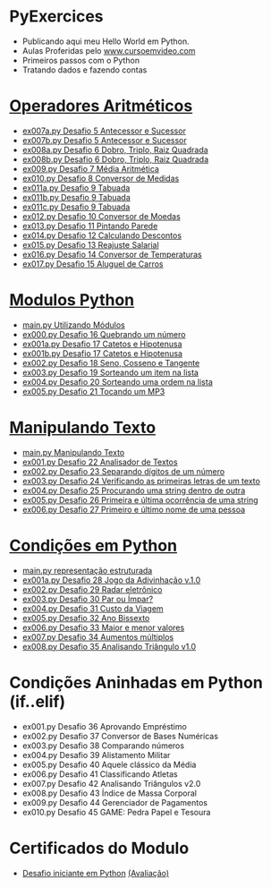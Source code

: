 # PyExercices
- Publicando aqui meu Hello World em Python.
- Aulas Proferidas pelo www.cursoemvideo.com
- Primeiros passos com o Python
- Tratando dados e fazendo contas
# [Operadores Aritméticos](https://github.com/hqnicolas/PyExercices/tree/main/Operadores%20Aritm%C3%A9ticos)
- [ex007a.py Desafio 5 Antecessor e Sucessor](https://github.com/hqnicolas/PyExercices/blob/main/Operadores%20Aritm%C3%A9ticos/ex007a.py)
- [ex007b.py Desafio 5 Antecessor e Sucessor](https://github.com/hqnicolas/PyExercices/blob/main/Operadores%20Aritm%C3%A9ticos/ex007b.py)
- [ex008a.py Desafio 6 Dobro, Triplo, Raiz Quadrada](https://github.com/hqnicolas/PyExercices/blob/main/Operadores%20Aritm%C3%A9ticos/ex008a.py)
- [ex008b.py Desafio 6 Dobro, Triplo, Raiz Quadrada](https://github.com/hqnicolas/PyExercices/blob/main/Operadores%20Aritm%C3%A9ticos/ex008b.py)
- [ex009.py Desafio 7 Média Aritmética](https://github.com/hqnicolas/PyExercices/blob/main/Operadores%20Aritm%C3%A9ticos/ex009.py)
- [ex010.py Desafio 8 Conversor de Medidas](https://github.com/hqnicolas/PyExercices/blob/main/Operadores%20Aritm%C3%A9ticos/ex010.py)
- [ex011a.py Desafio 9 Tabuada](https://github.com/hqnicolas/PyExercices/blob/main/Operadores%20Aritm%C3%A9ticos/ex011a.py)
- [ex011b.py Desafio 9 Tabuada](https://github.com/hqnicolas/PyExercices/blob/main/Operadores%20Aritm%C3%A9ticos/ex011b.py)
- [ex011c.py Desafio 9 Tabuada](https://github.com/hqnicolas/PyExercices/blob/main/Operadores%20Aritm%C3%A9ticos/ex011c.py)
- [ex012.py Desafio 10 Conversor de Moedas](https://github.com/hqnicolas/PyExercices/blob/main/Operadores%20Aritm%C3%A9ticos/ex012.py)
- [ex013.py Desafio 11 Pintando Parede](https://github.com/hqnicolas/PyExercices/blob/main/Operadores%20Aritm%C3%A9ticos/ex013.py)
- [ex014.py Desafio 12 Calculando Descontos](https://github.com/hqnicolas/PyExercices/blob/main/Operadores%20Aritm%C3%A9ticos/ex014.py)
- [ex015.py Desafio 13 Reajuste Salarial](https://github.com/hqnicolas/PyExercices/blob/main/Operadores%20Aritm%C3%A9ticos/ex015.py)
- [ex016.py Desafio 14 Conversor de Temperaturas](https://github.com/hqnicolas/PyExercices/blob/main/Operadores%20Aritm%C3%A9ticos/ex016.py)
- [ex017.py Desafio 15 Aluguel de Carros](https://github.com/hqnicolas/PyExercices/blob/main/Operadores%20Aritm%C3%A9ticos/ex017.py)
# [Modulos Python](https://github.com/hqnicolas/PyExercices/tree/main/modulos)
- [main.py Utilizando Módulos](https://github.com/hqnicolas/PyExercices/blob/main/modulos/main.py)
- [ex000.py Desafio 16 Quebrando um número](https://github.com/hqnicolas/PyExercices/blob/main/modulos/ex000.py)
- [ex001a.py Desafio 17 Catetos e Hipotenusa](https://github.com/hqnicolas/PyExercices/blob/main/modulos/ex001a.py)
- [ex001b.py Desafio 17 Catetos e Hipotenusa](https://github.com/hqnicolas/PyExercices/blob/main/modulos/ex001b.py)
- [ex002.py Desafio 18 Seno, Cosseno e Tangente](https://github.com/hqnicolas/PyExercices/blob/main/modulos/ex002.py)
- [ex003.py Desafio 19 Sorteando um item na lista](https://github.com/hqnicolas/PyExercices/blob/main/modulos/ex003.py)
- [ex004.py Desafio 20 Sorteando uma ordem na lista](https://github.com/hqnicolas/PyExercices/blob/main/modulos/ex004.py)
- [ex005.py Desafio 21 Tocando um MP3](https://github.com/hqnicolas/PyExercices/blob/main/modulos/ex005.py)
# [Manipulando Texto](https://github.com/hqnicolas/PyExercices/tree/main/Manipulando%20Texto)
- [main.py Manipulando Texto](https://github.com/hqnicolas/PyExercices/blob/main/Manipulando%20Texto/main.py)
- [ex001.py Desafio 22 Analisador de Textos](https://github.com/hqnicolas/PyExercices/blob/main/Manipulando%20Texto/ex001.py)
- [ex002.py Desafio 23 Separando dígitos de um número](https://github.com/hqnicolas/PyExercices/blob/main/Manipulando%20Texto/ex002.py)
- [ex003.py Desafio 24 Verificando as primeiras letras de um texto](https://github.com/hqnicolas/PyExercices/blob/main/Manipulando%20Texto/ex003.py)
- [ex004.py Desafio 25 Procurando uma string dentro de outra](https://github.com/hqnicolas/PyExercices/blob/main/Manipulando%20Texto/ex004.py)
- [ex005.py Desafio 26 Primeira e última ocorrência de uma string](https://github.com/hqnicolas/PyExercices/blob/main/Manipulando%20Texto/ex005.py)
- [ex006.py Desafio 27 Primeiro e último nome de uma pessoa](https://github.com/hqnicolas/PyExercices/blob/main/Manipulando%20Texto/ex006.py)
# [Condições em Python](https://github.com/hqnicolas/PyExercices/tree/main/Condicionamento)
- [main.py representação estruturada](https://github.com/hqnicolas/PyExercices/blob/main/Condicionamento/main.py)
- [ex001a.py Desafio 28 Jogo da Adivinhação v.1.0](https://github.com/hqnicolas/PyExercices/blob/main/Condicionamento/ex001.py)
- [ex002.py Desafio 29 Radar eletrônico](https://github.com/hqnicolas/PyExercices/blob/main/Condicionamento/ex002.py)
- [ex003.py Desafio 30 Par ou Ímpar?](https://github.com/hqnicolas/PyExercices/blob/main/Condicionamento/ex003.py)
- [ex004.py Desafio 31 Custo da Viagem](https://github.com/hqnicolas/PyExercices/blob/main/Condicionamento/ex004.py)
- [ex005.py Desafio 32 Ano Bissexto](https://github.com/hqnicolas/PyExercices/blob/main/Condicionamento/ex005.py)
- [ex006.py Desafio 33 Maior e menor valores](https://github.com/hqnicolas/PyExercices/blob/main/Condicionamento/ex006.py)
- [ex007.py Desafio 34 Aumentos múltiplos](https://github.com/hqnicolas/PyExercices/blob/main/Condicionamento/ex007.py)
- [ex008.py Desafio 35 Analisando Triângulo v1.0](https://github.com/hqnicolas/PyExercices/blob/main/Condicionamento/ex008.py)
# Condições Aninhadas em Python (if..elif)
- ex001.py Desafio 36 Aprovando Empréstimo
- ex002.py Desafio 37 Conversor de Bases Numéricas
- ex003.py Desafio 38 Comparando números
- ex004.py Desafio 39 Alistamento Militar
- ex005.py Desafio 40 Aquele clássico da Média
- ex006.py Desafio 41 Classificando Atletas
- ex007.py Desafio 42 Analisando Triângulos v2.0
- ex008.py Desafio 43 Índice de Massa Corporal
- ex009.py Desafio 44 Gerenciador de Pagamentos
- ex010.py Desafio 45 GAME: Pedra Papel e Tesoura
# Certificados do Modulo
- [Desafio iniciante em Python](https://github.com/hqnicolas/PyExercices/blob/main/Certificados/Python_Basico.jpg) [(Avaliação)](https://github.com/hqnicolas/PyExercices/blob/main/Certificados/Python_Basico_Avalia%C3%A7%C3%A3o.jpg)
